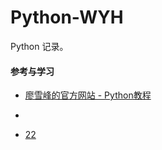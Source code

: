 # Python-WYH
Python 记录。

#### 参考与学习
* [廖雪峰的官方网站 - Python教程](http://www.liaoxuefeng.com/wiki/0014316089557264a6b348958f449949df42a6d3a2e542c000)

* []()

* [22]()
